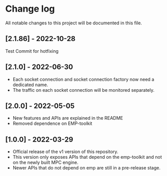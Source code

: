 # Change log
All notable changes to this project will be documented in this file.

## [2.1.86] - 2022-10-28
Test Commit for hotfixing

## [2.1.0] - 2022-06-30
- Each socket connection and socket connection factory now need a dedicated name.
- The traffic on each socket connection will be monitored separately.


## [2.0.0] - 2022-05-05
- New features and APIs are explained in the README
- Removed dependence on EMP-toolkit

## [1.0.0] - 2022-03-29
- Official release of the v1 version of this repository.
- This version only exposes APIs that depend on the emp-toolkit
  and not on the newly built MPC engine.
- Newer APIs that do not depend on emp are still in a pre-release stage.
